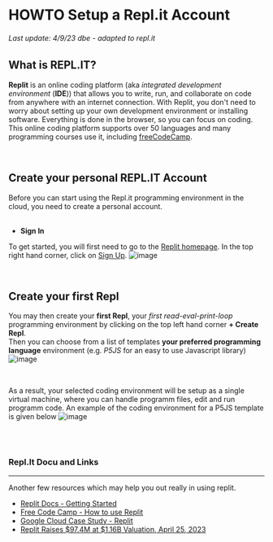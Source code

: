 # **HOWTO Setup a Repl.it Account**
###### Last update: 4/9/23 dbe - adapted to repl.it

## What is REPL.IT?  
**Replit** is an online coding platform (aka *integrated development environment* (**IDE**)) that allows you to write, run, and collaborate on code from anywhere with an internet connection. With Replit, you don't need to worry about setting up your own development environment or installing software. Everything is done in the browser, so you can focus on coding.  This online coding platform supports over 50 languages and many programming courses use it, including [freeCodeCamp](https://www.freecodecamp.org/learn).

</br>

## Create your personal REPL.IT Account

Before you can start using the Repl.it programming environment in the cloud, you need to create a personal account.  
</br>
- **Sign In**

To get started, you will first need to go to the [Replit homepage](https://replit.com/). In the top right hand corner, click on [Sign Up](https://replit.com/signup).
![image](https://github.com/sawubona-repo/KETE-HS23-WORK/assets/52699611/0023298d-b3b2-4b81-96dd-ebe0d47ba469)

</br>

## Create your first Repl

You may then create your **first Repl**, your *first read-eval-print-loop* programming environment by clicking on the top left hand corner **+ Create Repl**.  
Then you can choose from a list of templates **your preferred programming language** environment (e.g. *P5JS* for an easy to use Javascript library)   
![image](https://github.com/sawubona-repo/KETE-HS23-WORK/assets/52699611/ed0b4de8-a12d-4652-b28f-027d6d455e6a)

</br>

As a result, your selected coding environment will be setup as a single virtual machine, where you can handle programm files, edit and run programm code. An example of the coding environment for a P5JS template is given below
![image](https://github.com/sawubona-repo/KETE-HS23-WORK/assets/52699611/4cb60186-77b1-46bc-b0ce-7551ece6c27a)

</br>
</br>

### Repl.It Docu and Links
---  
Another few resources which may help you out really in using replit.
+ [Replit Docs - Getting Started](https://docs.replit.com/)
+ [Free Code Camp - How to use Replit](https://www.freecodecamp.org/news/how-to-use-replit/)
+ [Google Cloud Case Study - Replit](https://cloud.google.com/customers/repl-it)   
+ [Replit Raises $97.4M at $1.16B Valuation, April 25, 2023](https://www.prnewswire.com/news-releases/cloud-developer-platform-replit-raises-97-4m-at-1-16b-valuation-to-further-its-lead-in-ai-development-and-continue-its-exponential-growth-301807085.html?tc=eml_cleartime)

